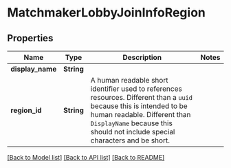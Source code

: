 # MatchmakerLobbyJoinInfoRegion

## Properties

Name | Type | Description | Notes
------------ | ------------- | ------------- | -------------
**display_name** | **String** |  | 
**region_id** | **String** | A human readable short identifier used to references resources. Different than a `uuid` because this is intended to be human readable. Different than `DisplayName` because this should not include special characters and be short. | 

[[Back to Model list]](../README.md#documentation-for-models) [[Back to API list]](../README.md#documentation-for-api-endpoints) [[Back to README]](../README.md)


